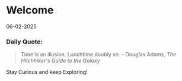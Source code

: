 # Welcome

06-02-2025

### Daily Quote:
> Time is an illusion. Lunchtime doubly so.
> 	\- Douglas Adams, *The Hitchhiker's Guide to the Galaxy*

Stay Curious and keep Exploring!
